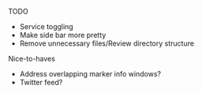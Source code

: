 TODO
- Service toggling
- Make side bar more pretty
- Remove unnecessary files/Review directory structure

Nice-to-haves
- Address overlapping marker info windows?
- Twitter feed?